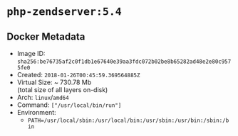 # `php-zendserver:5.4`

## Docker Metadata

- Image ID: `sha256:be76735af2c0f1db1e67640e39aa3fdc072b02be8b65282ad48e2e80c9575fe0`
- Created: `2018-01-26T00:45:59.369564885Z`
- Virtual Size: ~ 730.78 Mb  
  (total size of all layers on-disk)
- Arch: `linux`/`amd64`
- Command: `["/usr/local/bin/run"]`
- Environment:
  - `PATH=/usr/local/sbin:/usr/local/bin:/usr/sbin:/usr/bin:/sbin:/bin`

